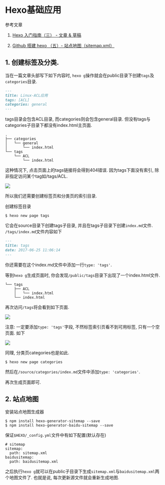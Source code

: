 # Hexo基础应用

参考文章

1. [Hexo 入门指南（三） - 文章 & 草稿](http://blog.csdn.net/wizardforcel/article/details/40684575?_t_t_t=0.7924863273750762)

2. [Github 搭建 hexo （五）- 站点地图（sitemap.xml）](http://blog.csdn.net/u010053344/article/details/50706790)

## 1. 创建标签及分类.

当在一篇文章头部写下如下内容时, `hexo g`操作就会在public目录下创建`tags`及`categories`目录. 

```md
---
title: Linux-ACL应用
tags: [ACL]
categories: general
---
```

tags目录会包含ACL目录, 而categories则会包含general目录. 但没有tags与categories子目录下都没有index.html主页面.

```
.
├── categories
│   └── general
│       └── index.html
└── tags
    └── ACL
        └── index.html

```

这种情况下, 点击页面上的tags链接将会得到404错误. 因为tags下面没有索引, 除非指定访问某个tag如/tags/ACL.

![](https://gitimg.generals.space/d8217e078ceceb8ef1901d64ea40f0a3.png)

所以我们还需要创建标签页和分类页的索引目录.

创建标签目录

```
$ hexo new page tags
```

它会在source目录下创建tags子目录, 并且在tags子目录下创建`index.md`文件. `/tags/index.md`文件内容如下

```md
---
title: tags
date: 2017-06-25 11:06:14
---
```

你还需要在这个index.md文件中添加一行`type: 'tags'`.

等到`hexo g`生成页面时, 你会发现`/public/tags`目录下出现了一个index.html文件.

```
└── tags
    ├── ACL
    │   └── index.html
    └── index.html
```

再次访问`/tags`将会看到如下页面.

![](https://gitimg.generals.space/6f56313d4840c5b9303738c79165ce8e.png)

注意: 一定要添加`type: 'tags'`字段, 不然标签索引页看不到可用标签, 只有一个空页面. 如下

![](https://gitimg.generals.space/f73f0660766da55d7505af6b4f8ca59c.png)

同理, 分类页categories也是如此.

```
$ hexo new page categories
```

然后在`/source/categories/index.md`文件中添加`type: 'categories'`.

再次生成页面即可.

## 2. 站点地图

安装站点地图生成器

```
$ npm install hexo-generator-sitemap --save
$ npm install hexo-generator-baidu-sitemap --save
```

保证`$HEXO/_config.yml`文件中有如下配置(默认存在)

```
# sitemap
sitemap:
  path: sitemap.xml
baidusitemap:
  path: baidusitemap.xml
```

之后执行`hexo g`就可以在public子目录下生成`sitemap.xml`与`baidusitemap.xml`两个地图文件了. 也就是说, 每次更新源文件就会重新生成地图.